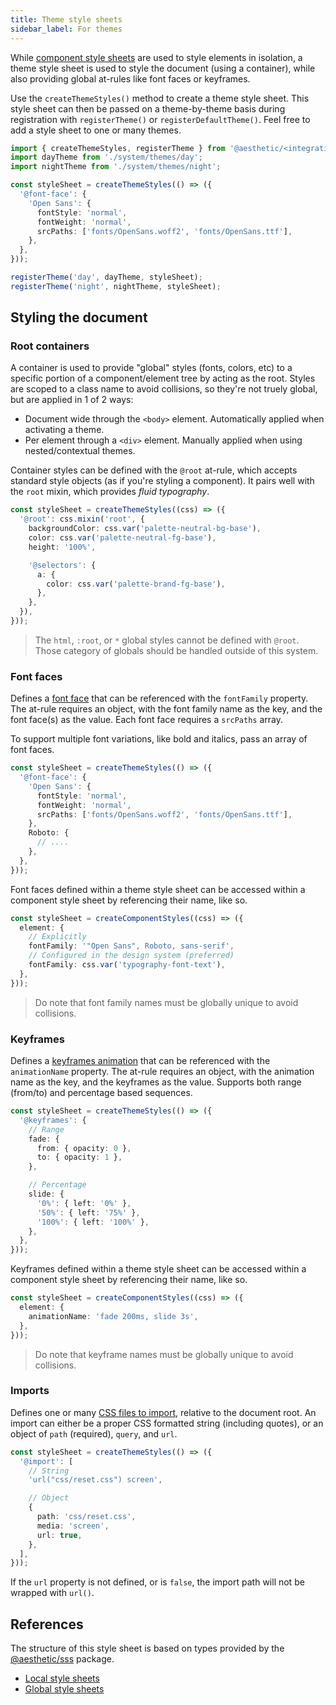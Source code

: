 ```yaml
---
title: Theme style sheets
sidebar_label: For themes
---
```


While [component style sheets](./components.mdx) are used to style elements in isolation, a theme
style sheet is used to style the document (using a container), while also providing global at-rules
like font faces or keyframes.

Use the `createThemeStyles()` method to create a theme style sheet. This style sheet can then be
passed on a theme-by-theme basis during registration with `registerTheme()` or
`registerDefaultTheme()`. Feel free to add a style sheet to one or many themes.

```ts title="setup.ts"
import { createThemeStyles, registerTheme } from '@aesthetic/<integration>';
import dayTheme from './system/themes/day';
import nightTheme from './system/themes/night';

const styleSheet = createThemeStyles(() => ({
  '@font-face': {
    'Open Sans': {
      fontStyle: 'normal',
      fontWeight: 'normal',
      srcPaths: ['fonts/OpenSans.woff2', 'fonts/OpenSans.ttf'],
    },
  },
}));

registerTheme('day', dayTheme, styleSheet);
registerTheme('night', nightTheme, styleSheet);
```

## Styling the document

### Root containers

A container is used to provide "global" styles (fonts, colors, etc) to a specific portion of a
component/element tree by acting as the root. Styles are scoped to a class name to avoid collisions,
so they're not truely global, but are applied in 1 of 2 ways:

- Document wide through the `<body>` element. Automatically applied when activating a theme.
- Per element through a `<div>` element. Manually applied when using nested/contextual themes.

Container styles can be defined with the `@root` at-rule, which accepts standard style objects (as
if you're styling a component). It pairs well with the `root` mixin, which provides _fluid
typography_.

```ts
const styleSheet = createThemeStyles((css) => ({
  '@root': css.mixin('root', {
    backgroundColor: css.var('palette-neutral-bg-base'),
    color: css.var('palette-neutral-fg-base'),
    height: '100%',

    '@selectors': {
      a: {
        color: css.var('palette-brand-fg-base'),
      },
    },
  }),
}));
```

> The `html`, `:root`, or `*` global styles cannot be defined with `@root`. Those category of
> globals should be handled outside of this system.

### Font faces

Defines a [font face](https://developer.mozilla.org/en-US/docs/Web/CSS/@font-face) that can be
referenced with the `fontFamily` property. The at-rule requires an object, with the font family name
as the key, and the font face(s) as the value. Each font face requires a `srcPaths` array.

To support multiple font variations, like bold and italics, pass an array of font faces.

```ts
const styleSheet = createThemeStyles(() => ({
  '@font-face': {
    'Open Sans': {
      fontStyle: 'normal',
      fontWeight: 'normal',
      srcPaths: ['fonts/OpenSans.woff2', 'fonts/OpenSans.ttf'],
    },
    Roboto: {
      // ....
    },
  },
}));
```

Font faces defined within a theme style sheet can be accessed within a component style sheet by
referencing their name, like so.

```ts
const styleSheet = createComponentStyles((css) => ({
  element: {
    // Explicitly
    fontFamily: '"Open Sans", Roboto, sans-serif',
    // Configured in the design system (preferred)
    fontFamily: css.var('typography-font-text'),
  },
}));
```

> Do note that font family names must be globally unique to avoid collisions.

### Keyframes

Defines a [keyframes animation](https://developer.mozilla.org/en-US/docs/Web/CSS/@keyframes) that
can be referenced with the `animationName` property. The at-rule requires an object, with the
animation name as the key, and the keyframes as the value. Supports both range (from/to) and
percentage based sequences.

```ts
const styleSheet = createThemeStyles(() => ({
  '@keyframes': {
    // Range
    fade: {
      from: { opacity: 0 },
      to: { opacity: 1 },
    },

    // Percentage
    slide: {
      '0%': { left: '0%' },
      '50%': { left: '75%' },
      '100%': { left: '100%' },
    },
  },
}));
```

Keyframes defined within a theme style sheet can be accessed within a component style sheet by
referencing their name, like so.

```ts
const styleSheet = createComponentStyles((css) => ({
  element: {
    animationName: 'fade 200ms, slide 3s',
  },
}));
```

> Do note that keyframe names must be globally unique to avoid collisions.

### Imports

Defines one or many [CSS files to import](https://developer.mozilla.org/en-US/docs/Web/CSS/@import),
relative to the document root. An import can either be a proper CSS formatted string (including
quotes), or an object of `path` (required), `query`, and `url`.

```ts
const styleSheet = createThemeStyles(() => ({
  '@import': [
    // String
    'url("css/reset.css") screen',

    // Object
    {
      path: 'css/reset.css',
      media: 'screen',
      url: true,
    },
  ],
}));
```

If the `url` property is not defined, or is `false`, the import path will not be wrapped with
`url()`.

## References

The structure of this style sheet is based on types provided by the
[@aesthetic/sss](../../../packages/sss.md) package.

- [Local style sheets](../../../packages/sss/local.md)
- [Global style sheets](../../../packages/sss/global.md)
